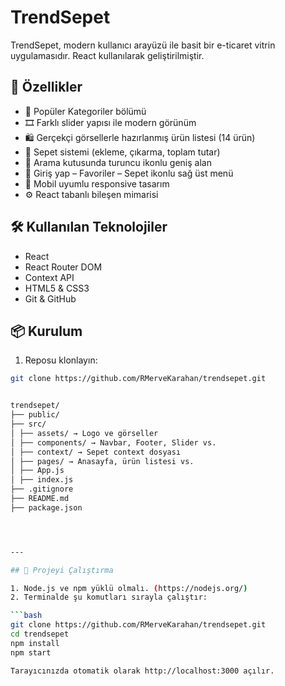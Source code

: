 # TrendSepet

TrendSepet, modern kullanıcı arayüzü ile basit bir e-ticaret vitrin uygulamasıdır. React kullanılarak geliştirilmiştir.

## 🚀 Özellikler


- 🧭 Popüler Kategoriler bölümü  
- 🎞️ Farklı slider yapısı ile modern görünüm  
- 🛍️ Gerçekçi görsellerle hazırlanmış ürün listesi (14 ürün)  
- 🛒 Sepet sistemi (ekleme, çıkarma, toplam tutar)  
- 🔎 Arama kutusunda turuncu ikonlu geniş alan  
- 👤 Giriş yap – Favoriler – Sepet ikonlu sağ üst menü  
- 📱 Mobil uyumlu responsive tasarım  
- ⚙️ React tabanlı bileşen mimarisi


## 🛠️ Kullanılan Teknolojiler

- React  
- React Router DOM  
- Context API  
- HTML5 & CSS3  
- Git & GitHub  

## 📦 Kurulum

1. Reposu klonlayın:
```bash
git clone https://github.com/RMerveKarahan/trendsepet.git


trendsepet/
├── public/
├── src/
│ ├── assets/ → Logo ve görseller
│ ├── components/ → Navbar, Footer, Slider vs.
│ ├── context/ → Sepet context dosyası
│ ├── pages/ → Anasayfa, ürün listesi vs.
│ ├── App.js
│ ├── index.js
├── .gitignore
├── README.md
├── package.json




---

## 🚀 Projeyi Çalıştırma

1. Node.js ve npm yüklü olmalı. (https://nodejs.org/)  
2. Terminalde şu komutları sırayla çalıştır:

```bash
git clone https://github.com/RMerveKarahan/trendsepet.git
cd trendsepet
npm install
npm start

Tarayıcınızda otomatik olarak http://localhost:3000 açılır.
